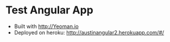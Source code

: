 # Test Angular App

- Built with http://Yeoman.io
- Deployed on heroku: http://austinangular2.herokuapp.com/#/

